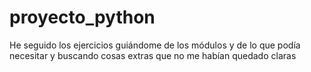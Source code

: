 # proyecto_python

He seguido los ejercicios guiándome de los módulos y de lo que podía necesitar y buscando cosas extras que no me habían quedado claras

